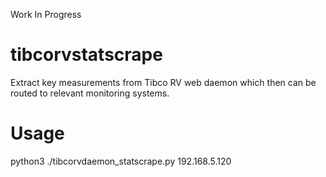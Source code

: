 Work In Progress

# tibcorvstatscrape

Extract key measurements from Tibco RV web daemon which then can be routed to relevant monitoring systems.

# Usage


python3 ./tibcorvdaemon_statscrape.py 192.168.5.120

